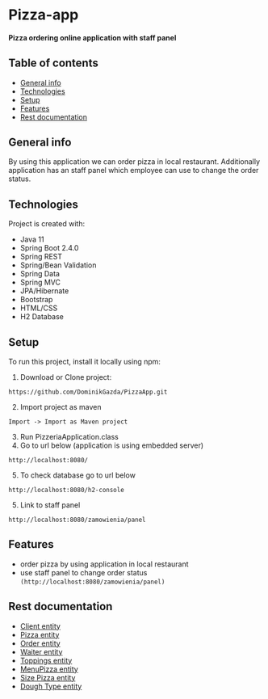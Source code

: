 # Pizza-app
#### Pizza ordering online application with staff panel
## Table of contents
* [General info](#general-info)
* [Technologies](#technologies)
* [Setup](#setup)
* [Features](#Features)
* [Rest documentation](#rest-documentation)
## General info
By using this application we can order pizza in local restaurant. Additionally application has an staff panel which employee can use to change the order status.
	
## Technologies
Project is created with:
* Java 11
* Spring Boot 2.4.0
* Spring REST
* Spring/Bean Validation
* Spring Data
* Spring MVC
* JPA/Hibernate
* Bootstrap
* HTML/CSS
* H2 Database
	
## Setup
To run this project, install it locally using npm:

1. Download or Clone project:
```
https://github.com/DominikGazda/PizzaApp.git
```
2. Import project as maven
```
Import -> Import as Maven project
```
3. Run PizzeriaApplication.class
4. Go to url below (application is using embedded server)
```
http://localhost:8080/
```
5. To check database go to url below
```
http://localhost:8080/h2-console
```
5. Link to staff panel 
```
http://localhost:8080/zamowienia/panel
```
## Features

* order pizza by using application in local restaurant
* use staff panel to change order status  `(http://localhost:8080/zamowienia/panel) `

## Rest documentation
*  [Client entity](/restApiDocs/client.md)
*   [Pizza entity](/restApiDocs/pizza.md)
*  [Order entity](/restApiDocs/order.md)
*  [Waiter entity](/restApiDocs/waiter.md)
*  [Toppings entity](/restApiDocs/toppings.md)
*  [MenuPizza entity](/restApiDocs/menuPizza.md)
*  [Size Pizza entity](/restApiDocs/sizePizza.md)
*  [Dough Type entity](/restApiDocs/doughType.md)

